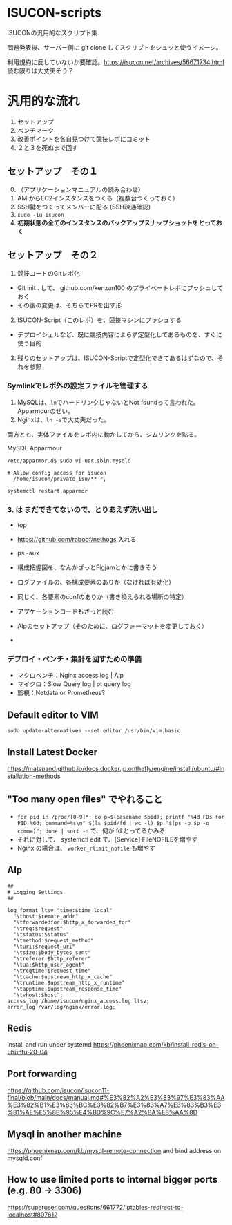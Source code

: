 # ISUCON-scripts

ISUCONの汎用的なスクリプト集

問題発表後、サーバー側に git clone してスクリプトをシュッと使うイメージ。

利用規約に反していないか要確認。https://isucon.net/archives/56671734.html 読む限りは大丈夫そう？

# 汎用的な流れ

1. セットアップ
2. ベンチマーク
3. 改善ポイントを各自見つけて競技レポにコミット
4. ２と３を死ぬまで回す


## セットアップ　その１

0. （アプリケーションマニュアルの読み合わせ）
1. AMIからEC2インスタンスをつくる（複数台つくっておく）
2. SSH鍵をつくってメンバーに配る (SSH疎通確認)
3. `sudo -iu isucon`
4. **初期状態の全てのインスタンスのバックアップスナップショットをとっておく**

## セットアップ　その２

1. 競技コードのGitレポ化
  - Git init . して、 github.com/kenzan100 のプライベートレポにプッシュしておく
  - その後の変更は、そちらでPRを出す形
2. ISUCON-Script（このレポ）を、競技マシンにプッシュする
  - デプロイシェルなど、既に競技内容によらず定型化してあるものを、すぐに使う目的
3. 残りのセットアップは、ISUCON-Scriptで定型化できてあるはずなので、それを参照

### Symlinkでレポ外の設定ファイルを管理する

1. MySQLは、`ln`でハードリンクじゃないとNot foundって言われた。Apparmourのせい。
2. Nginxは、`ln -s`で大丈夫だった。

両方とも、実体ファイルをレポ内に動かしてから、シムリンクを貼る。

MySQL Apparmour
```
/etc/apparmor.d$ sudo vi usr.sbin.mysqld
```

```
# Allow config access for isucon
  /home/isucon/private_isu/** r,
```

```
systemctl restart apparmor
```


### 3. は まだできてないので、とりあえず洗い出し
- top
- https://github.com/raboof/nethogs 入れる
- ps -aux
- 構成把握図を、なんかざっとFigjamとかに書きそう

- ログファイルの、各構成要素のありか（なければ有効化）
- 同じく、各要素のconfのありか（書き換えられる場所の特定）
- アプケーションコードもざっと読む

- Alpのセットアップ（そのために、ログフォーマットを変更しておく）
- 


### デプロイ・ベンチ・集計を回すための準備

- マクロベンチ：Nginx access log | Alp
- マイクロ：Slow Query log | pt query log
- 監視：Netdata or Prometheus?


## Default editor to VIM

`sudo update-alternatives --set editor /usr/bin/vim.basic`

## Install Latest Docker

https://matsuand.github.io/docs.docker.jp.onthefly/engine/install/ubuntu/#installation-methods

## "Too many open files" でやれること

- `for pid in /proc/[0-9]*; do p=$(basename $pid); printf "%4d FDs for PID %6d; command=%s\n" $(ls $pid/fd | wc -l) $p "$(ps -p $p -o comm=)"; done | sort -n` で、何が fd とってるかみる
- それに対して、 systemctl edit <service-name> で、[Service] FileNOFILEを増やす
- Nginx の場合は、 `worker_rlimit_nofile` も増やす

## Alp

```
##
# Logging Settings
##

log_format ltsv "time:$time_local"
  "\thost:$remote_addr"
  "\tforwardedfor:$http_x_forwarded_for"
  "\treq:$request"
  "\tstatus:$status"
  "\tmethod:$request_method"
  "\turi:$request_uri"
  "\tsize:$body_bytes_sent"
  "\treferer:$http_referer"
  "\tua:$http_user_agent"
  "\treqtime:$request_time"
  "\tcache:$upstream_http_x_cache"
  "\truntime:$upstream_http_x_runtime"
  "\tapptime:$upstream_response_time"
  "\tvhost:$host";
access_log /home/isucon/nginx_access.log ltsv;
error_log /var/log/nginx/error.log;
```

## Redis

install and run under systemd
https://phoenixnap.com/kb/install-redis-on-ubuntu-20-04


## Port forwarding

https://github.com/isucon/isucon11-final/blob/main/docs/manual.md#%E3%82%A2%E3%83%97%E3%83%AA%E3%82%B1%E3%83%BC%E3%82%B7%E3%83%A7%E3%83%B3%E3%81%AE%E5%8B%95%E4%BD%9C%E7%A2%BA%E8%AA%8D

## Mysql in another machine

https://phoenixnap.com/kb/mysql-remote-connection
and bind address on mysqld.conf

## How to use limited ports to internal bigger ports (e.g. 80 -> 3306)

https://superuser.com/questions/661772/iptables-redirect-to-localhost#807612
